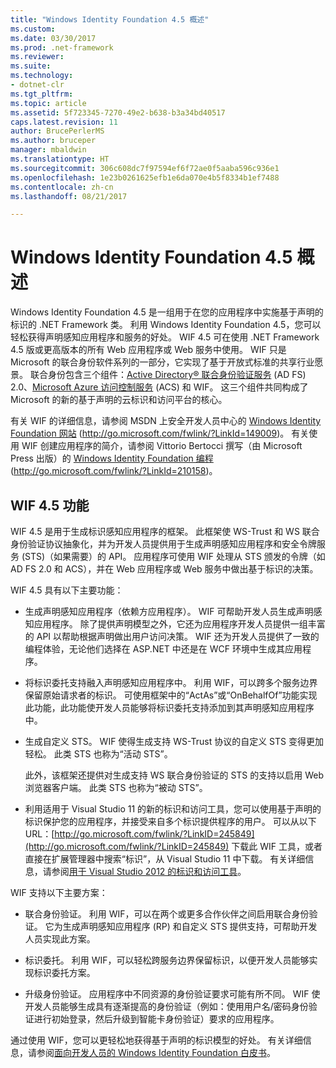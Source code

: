 ```yaml
---
title: "Windows Identity Foundation 4.5 概述"
ms.custom: 
ms.date: 03/30/2017
ms.prod: .net-framework
ms.reviewer: 
ms.suite: 
ms.technology:
- dotnet-clr
ms.tgt_pltfrm: 
ms.topic: article
ms.assetid: 5f723345-7270-49e2-b638-b3a34bd40517
caps.latest.revision: 11
author: BrucePerlerMS
ms.author: bruceper
manager: mbaldwin
ms.translationtype: HT
ms.sourcegitcommit: 306c608dc7f97594ef6f72ae0f5aaba596c936e1
ms.openlocfilehash: 1e23b0261625efb1e6da070e4b5f8334b1ef7488
ms.contentlocale: zh-cn
ms.lasthandoff: 08/21/2017

---
```

# <a name="windows-identity-foundation-45-overview"></a>Windows Identity Foundation 4.5 概述
Windows Identity Foundation 4.5 是一组用于在您的应用程序中实施基于声明的标识的 .NET Framework 类。 利用 Windows Identity Foundation 4.5，您可以轻松获得声明感知应用程序和服务的好处。 WIF 4.5 可在使用 .NET Framework 4.5 版或更高版本的所有 Web 应用程序或 Web 服务中使用。 WIF 只是 Microsoft 的联合身份软件系列的一部分，它实现了基于开放式标准的共享行业愿景。 联合身份包含三个组件：[Active Directory® 联合身份验证服务](http://go.microsoft.com/fwlink/?LinkID=247516) (AD FS) 2.0、[Microsoft Azure 访问控制服务](http://go.microsoft.com/fwlink/?LinkID=247517) (ACS) 和 WIF。 这三个组件共同构成了 Microsoft 的新的基于声明的云标识和访问平台的核心。  
  
 有关 WIF 的详细信息，请参阅 MSDN 上安全开发人员中心的 [Windows Identity Foundation 网站](http://go.microsoft.com/fwlink/?LinkId=149009) (http://go.microsoft.com/fwlink/?LinkId=149009)。 有关使用 WIF 创建应用程序的简介，请参阅 Vittorio Bertocci 撰写（由 Microsoft Press 出版）的 [Windows Identity Foundation 编程](http://go.microsoft.com/fwlink/?LinkId=210158) (http://go.microsoft.com/fwlink/?LinkId=210158)。  
  
## <a name="wif-45-features"></a>WIF 4.5 功能  
 WIF 4.5 是用于生成标识感知应用程序的框架。 此框架使 WS-Trust 和 WS 联合身份验证协议抽象化，并为开发人员提供用于生成声明感知应用程序和安全令牌服务 (STS)（如果需要）的 API。 应用程序可使用 WIF 处理从 STS 颁发的令牌（如 AD FS 2.0 和 ACS），并在 Web 应用程序或 Web 服务中做出基于标识的决策。  
  
 WIF 4.5 具有以下主要功能：  
  
-   生成声明感知应用程序（依赖方应用程序）。 WIF 可帮助开发人员生成声明感知应用程序。 除了提供声明模型之外，它还为应用程序开发人员提供一组丰富的 API 以帮助根据声明做出用户访问决策。  WIF 还为开发人员提供了一致的编程体验，无论他们选择在 ASP.NET 中还是在 WCF 环境中生成其应用程序。  
  
-   将标识委托支持融入声明感知应用程序中。  利用 WIF，可以跨多个服务边界保留原始请求者的标识。 可使用框架中的“ActAs”或“OnBehalfOf”功能实现此功能，此功能使开发人员能够将标识委托支持添加到其声明感知应用程序中。  
  
-   生成自定义 STS。  WIF 使得生成支持 WS-Trust 协议的自定义 STS 变得更加轻松。 此类 STS 也称为“活动 STS”。  
  
     此外，该框架还提供对生成支持 WS 联合身份验证的 STS 的支持以启用 Web 浏览器客户端。 此类 STS 也称为“被动 STS”。  
  
-   利用适用于 Visual Studio 11 的新的标识和访问工具，您可以使用基于声明的标识保护您的应用程序，并接受来自多个标识提供程序的用户。 可以从以下 URL：[http://go.microsoft.com/fwlink/?LinkID=245849](http://go.microsoft.com/fwlink/?LinkID=245849) 下载此 WIF 工具，或者直接在扩展管理器中搜索“标识”，从 Visual Studio 11 中下载。 有关详细信息，请参阅[用于 Visual Studio 2012 的标识和访问工具](../../../docs/framework/security/identity-and-access-tool-for-vs.md)。  
  
 WIF 支持以下主要方案：  
  
-   联合身份验证。  利用 WIF，可以在两个或更多合作伙伴之间启用联合身份验证。 它为生成声明感知应用程序 (RP) 和自定义 STS 提供支持，可帮助开发人员实现此方案。  
  
-   标识委托。  利用 WIF，可以轻松跨服务边界保留标识，以便开发人员能够实现标识委托方案。  
  
-   升级身份验证。 应用程序中不同资源的身份验证要求可能有所不同。 WIF 使开发人员能够生成具有逐渐提高的身份验证（例如：使用用户名/密码身份验证进行初始登录，然后升级到智能卡身份验证）要求的应用程序。  
  
 通过使用 WIF，您可以更轻松地获得基于声明的标识模型的好处。 有关详细信息，请参阅[面向开发人员的 Windows Identity Foundation 白皮书](http://go.microsoft.com/fwlink/?LinkId=122266)。


